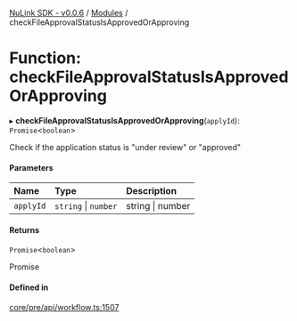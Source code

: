 [NuLink SDK - v0.0.6](../README.md) / [Modules](../modules.md) / checkFileApprovalStatusIsApprovedOrApproving

# Function: checkFileApprovalStatusIsApprovedOrApproving

▸ **checkFileApprovalStatusIsApprovedOrApproving**(`applyId`): `Promise`<`boolean`\>

Check if the application status is "under review" or "approved"

#### Parameters

| Name | Type | Description |
| :------ | :------ | :------ |
| `applyId` | `string` \| `number` | string \| number |

#### Returns

`Promise`<`boolean`\>

Promise<boolean>

#### Defined in

[core/pre/api/workflow.ts:1507](https://github.com/NuLink-network/nulink-sdk/blob/541ac45/src/core/pre/api/workflow.ts#L1507)

